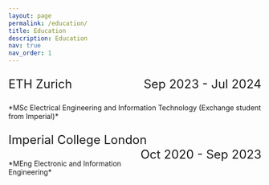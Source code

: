 ```yaml
---
layout: page
permalink: /education/
title: Education
description: Education
nav: true
nav_order: 1
---
```


<p style="text-align:left; font-size:24px;">
    ETH Zurich 
    <span style="float:right; ">
        Sep 2023 - Jul 2024
    </span>
</p>
*MSc Electrical Engineering and Information Technology (Exchange student from Imperial)*


<p style="text-align:left; font-size:24px;">
    Imperial College London
    <span style="float:right; ">
        Oct 2020 - Sep 2023
    </span>
</p>
*MEng Electronic and Information Engineering*